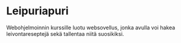 # Leipuriapuri
Webohjelmoinnin kurssille luotu websovellus, jonka avulla voi hakea leivontareseptejä sekä tallentaa niitä suosikiksi.
